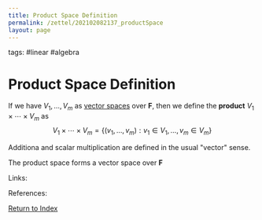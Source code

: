 ```yaml
---
title: Product Space Definition
permalink: /zettel/202102082137_productSpace
layout: page
---
```

tags: #linear #algebra

# Product Space Definition

If we have $V_1, \ldots, V_m$ as [vector spaces](202102061359_vectorSpaceDefinition) over $\mathbf{F}$, then we define the **product** 
$V_1 \times \cdots \times V_m$ as
$$
V_1 \times \cdots \times V_m = \{ (v_1, \ldots, v_m) : v_1 \in V_1, \ldots, v_m \in V_m \}
$$

Additiona and scalar multiplication are defined in the usual "vector" sense.

The product space forms a vector space over $\mathbf{F}$

Links: 

References: 

[Return to Index](index)